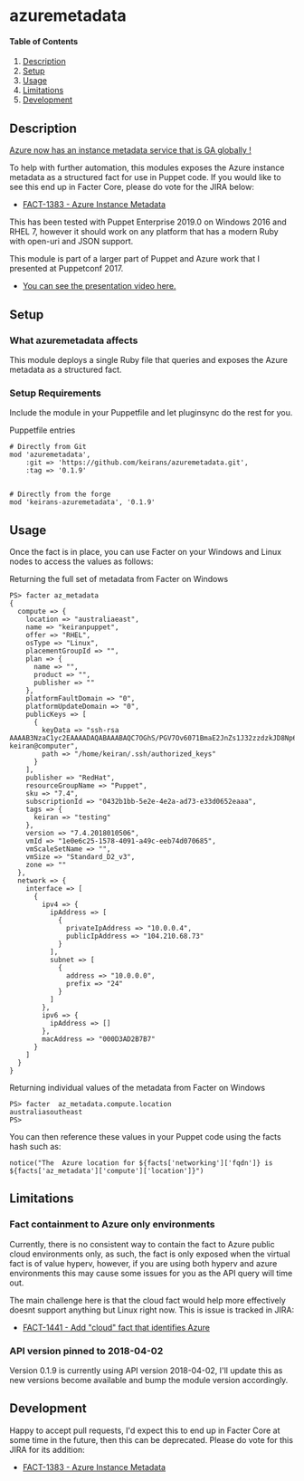 # azuremetadata

#### Table of Contents

1. [Description](#description)
2. [Setup](#setup)
3. [Usage](#usage)
4. [Limitations](#limitations)
5. [Development](#development)

## Description

[Azure now has an instance metadata service that is GA globally !](https://docs.microsoft.com/en-us/azure/virtual-machines/virtual-machines-instancemetadataservice-overview)

To help with further automation, this modules exposes the Azure instance metadata as a structured fact for use in Puppet code.
If you would like to see this end up in Facter Core, please do vote for the JIRA below:
* [FACT-1383 - Azure Instance Metadata ](https://tickets.puppetlabs.com/browse/FACT-1383)

This has been tested with Puppet Enterprise 2019.0 on Windows 2016 and RHEL 7, however it should work on any platform that has a modern Ruby with open-uri and JSON support.

This module is part of a larger part of Puppet and Azure work that I presented at Puppetconf 2017.

* [You can see the presentation video here.](https://www.youtube.com/watch?v=tbWeYvOHvJE)

## Setup

### What azuremetadata affects 
This module deploys a single Ruby file that queries and exposes the Azure metadata as a structured fact.

### Setup Requirements

Include the module in your Puppetfile and let pluginsync do the rest for you.

Puppetfile entries


    # Directly from Git
    mod 'azuremetadata',
        :git => 'https://github.com/keirans/azuremetadata.git',
        :tag => '0.1.9'

    
    # Directly from the forge
    mod 'keirans-azuremetadata', '0.1.9'


## Usage

Once the fact is in place, you can use Facter on your Windows and Linux nodes to access the values as follows:


Returning the full set of metadata from Facter on Windows
```
PS> facter az_metadata
{
  compute => {
    location => "australiaeast",
    name => "keiranpuppet",
    offer => "RHEL",
    osType => "Linux",
    placementGroupId => "",
    plan => {
      name => "",
      product => "",
      publisher => ""
    },
    platformFaultDomain => "0",
    platformUpdateDomain => "0",
    publicKeys => [
      {
        keyData => "ssh-rsa AAAAB3NzaC1yc2EAAAADAQABAAABAQC7OGhS/PGV7Ov6071BmaE2JnZs1J32zzdzkJD8Np6+1Uz/d7wFUHn4X76jbNlFJ78U5nr/i7WINmZ/rPkw+sLby/u95pwCeL28MiGvZWR7TKuRGb3QJTkWIoRUkJ6AH6IBMMoAbfwVlgEwP2nArJI4QS+euy7uHZONeYGXxUUsw37UYGtRHM+m62yURB8ZsNEzssMSu1/OLb5322RGubxFaT9QMOhaUcfvtCuO6MN3DmIuHCr9dlQV/c8HzztGW9YlMCd2Dcvbp9w+LcPYldGw/U8JVF+K2YHLKxBa5ZlB3+jC0KJG3HCnj+TJ2tc+MsLprdh5oCom/Mi3l/XOmpEr keiran@computer",
        path => "/home/keiran/.ssh/authorized_keys"
      }
    ],
    publisher => "RedHat",
    resourceGroupName => "Puppet",
    sku => "7.4",
    subscriptionId => "0432b1bb-5e2e-4e2a-ad73-e33d0652eaaa",
    tags => {
      keiran => "testing"
    },
    version => "7.4.2018010506",
    vmId => "1e0e6c25-1578-4091-a49c-eeb74d070685",
    vmScaleSetName => "",
    vmSize => "Standard_D2_v3",
    zone => ""
  },
  network => {
    interface => [
      {
        ipv4 => {
          ipAddress => [
            {
              privateIpAddress => "10.0.0.4",
              publicIpAddress => "104.210.68.73"
            }
          ],
          subnet => [
            {
              address => "10.0.0.0",
              prefix => "24"
            }
          ]
        },
        ipv6 => {
          ipAddress => []
        },
        macAddress => "000D3AD2B7B7"
      }
    ]
  }
}
```

Returning individual values of the metadata from Facter on Windows


    PS> facter  az_metadata.compute.location
    australiasoutheast
    PS>
    
You can then reference these values in your Puppet code using the facts hash such as:

    notice("The  Azure location for ${facts['networking']['fqdn']} is ${facts['az_metadata']['compute']['location']}")


## Limitations

### Fact containment to Azure only environments
Currently, there is no consistent way to contain the fact to Azure public cloud environments only, as such, the fact is only exposed when the virtual fact is of value  hyperv, however, if you are using both hyperv and azure environments this may cause some issues for you as the API query will time out.

The main challenge here is that the cloud fact would help more effectively doesnt support anything but Linux right now. 
This is issue is tracked in JIRA: 
* [FACT-1441 - Add "cloud" fact that identifies Azure](https://tickets.puppetlabs.com/browse/FACT-1441)

### API version pinned to 2018-04-02
Version 0.1.9 is currently using API version 2018-04-02, I'll update this as new versions become available and bump the module version accordingly.

## Development
Happy to accept pull requests, I'd expect this to end up in Facter Core at some time in the future, then this can be deprecated.
Please do vote for this JIRA for its addition: 
* [FACT-1383 - Azure Instance Metadata ](https://tickets.puppetlabs.com/browse/FACT-1383)
